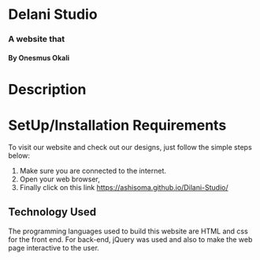 # Delani Studio
### A website that

#### By **Onesmus Okali**

# Description

# SetUp/Installation Requirements
To visit our website and check out our designs, just follow the simple steps below:
1. Make sure you are connected to the internet.
2. Open your web browser,
3. Finally click on this link https://ashisoma.github.io/Dilani-Studio/

## Technology Used
The programming languages used to build this website are HTML and css for the front end. For back-end, jQuery was used and also to make the web page interactive to the user. 

